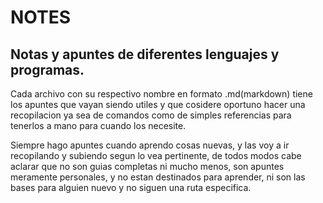 # NOTES
## Notas y apuntes de diferentes lenguajes  y programas.

Cada archivo con su respectivo nombre en formato .md(markdown) tiene los apuntes que vayan siendo utiles y que cosidere oportuno hacer una recopilacion ya sea de comandos como de simples referencias para tenerlos a mano para cuando los necesite.

Siempre hago apuntes cuando aprendo cosas nuevas, y las voy a ir recopilando y subiendo segun lo vea pertinente, de todos modos cabe aclarar que no son guias completas ni mucho menos, son apuntes meramente personales, y no estan destinados para aprender, ni son las bases para alguien nuevo y no siguen una ruta especifica.
